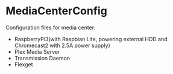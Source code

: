 # MediaCenterConfig

Configuration files for media center:
- RaspberryPi3(with Raspbian Lite, powering external HDD and Chromecast2 with 2.5A power supply)
- Plex Media Server
- Transmission Daemon
- Flexget
